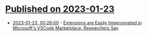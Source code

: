 # [Published on 2023-01-23](index.md)

* [2023-01-23, 00:26:00](https://developers.slashdot.org/story/23/01/23/0022211/extensions-are-easily-impersonated-in-microsofts-vscode-marketplace-researchers-say?utm_source=rss1.0mainlinkanon&utm_medium=feed) - [Extensions are Easily Impersonated in Microsoft's VSCode Marketplace, Researchers Say](https://developers.slashdot.org/story/23/01/23/0022211/extensions-are-easily-impersonated-in-microsofts-vscode-marketplace-researchers-say?utm_source=rss1.0mainlinkanon&utm_medium=feed)
